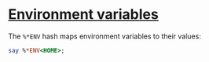 [1]: http://rosettacode.org/wiki/Environment_variables

# [Environment variables][1]

The `%*ENV` hash maps environment variables to their values:

```perl
say %*ENV<HOME>;
```
